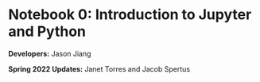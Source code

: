 # Notebook 0: Introduction to Jupyter and Python

**Developers:** Jason Jiang

**Spring 2022 Updates:** Janet Torres and Jacob Spertus
